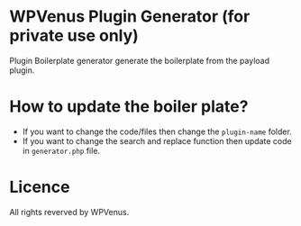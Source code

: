 # WPVenus Plugin Generator (for private use only)

Plugin Boilerplate generator generate the boilerplate from the payload plugin.  

# How to update the boiler plate? 

- If you want to change the code/files then change the `plugin-name` folder.
- If you want to change the search and replace function then update code in `generator.php` file. 

# Licence

All rights reverved by WPVenus. 
